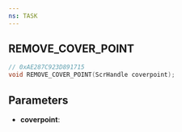 ```yaml
---
ns: TASK
---
```

## REMOVE_COVER_POINT

```c
// 0xAE287C923D891715
void REMOVE_COVER_POINT(ScrHandle coverpoint);
```

## Parameters
* **coverpoint**:
